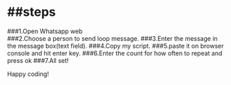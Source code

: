 ##steps
====================
###1.Open Whatsapp web                                                     
###2.Choose a person to send loop message.
###3.Enter the message in the message box(text field).
###4.Copy my script.
###5.paste it on browser console and hit enter key.
###6.Enter the count for how often to repeat and press ok
###7.All set!

Happy coding!
